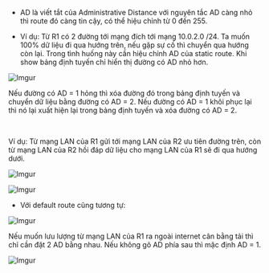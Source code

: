 - AD là viết tắt của Administrative Distance với nguyên tắc AD càng nhỏ thì route đó càng tin cậy, có thể hiệu chỉnh từ 0 đến 255.

- Ví dụ: Từ R1 có 2 đường tới mạng đích tới mạng 10.0.2.0 /24. Ta muốn 100% dữ liệu đi qua hướng trên, nếu gặp sự cố thì chuyển qua hướng còn lại. Trong tình huống này cần hiệu chỉnh AD của static route. Khi show bảng định tuyến chỉ hiển thị đường có AD nhỏ hơn.

![Imgur](https://i.imgur.com/FXprQhq.png)

Nếu đường có AD = 1 hỏng thì xóa đường đó trong bảng định tuyến và chuyển dữ liệu bằng đường có AD = 2.  Nếu đường có AD = 1 khôi phục lại thì nó lại xuất hiện lại trong bảng định tuyến và xóa đường có AD = 2.

<br/>

Ví dụ: Từ mạng LAN của R1 gửi tới mạng LAN của R2 ưu tiên đường trên, còn từ mạng LAN của R2 hồi đáp dữ liệu cho mạng LAN của R1 sẽ đi qua hướng dưới.

![Imgur](https://i.imgur.com/CDAVeRM.png)

![Imgur](https://i.imgur.com/wWIuCCq.png)


- Với default route cũng tương tự:

![Imgur](https://i.imgur.com/ANptuTS.png)

Nếu muốn lưu lượng từ mạng LAN của R1 ra ngoài internet cân bằng tải thì chỉ cần đặt 2 AD bằng nhau. Nếu không gõ AD phía sau thì mặc định AD = 1. 

![Imgur](https://i.imgur.com/4NMA1t2.png)
